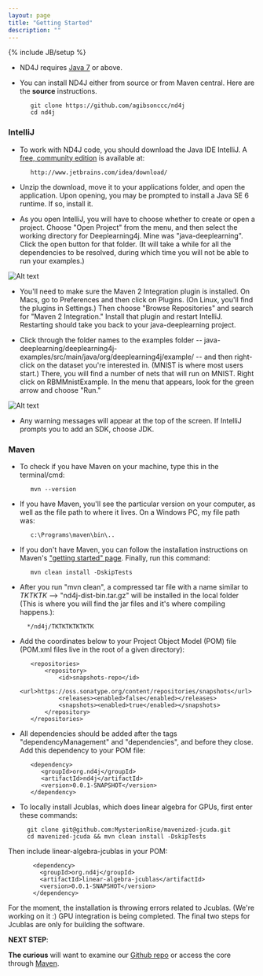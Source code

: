 ```yaml
---
layout: page
title: "Getting Started"
description: ""
---
```

{% include JB/setup %}

* ND4J requires [Java 7](http://www.oracle.com/technetwork/java/javase/downloads/jdk7-downloads-1880260.html) or above.

* You can install ND4J either from source or from Maven central. Here are the **source** instructions. 

         git clone https://github.com/agibsonccc/nd4j
         cd nd4j

### IntelliJ

* To work with ND4J code, you should download the Java IDE IntelliJ. A [free, community edition](http://www.jetbrains.com/idea/download/) is available at:

         http://www.jetbrains.com/idea/download/

* Unzip the download, move it to your applications folder, and open the application. Upon opening, you may be prompted to install a Java SE 6 runtime. If so, install it. 

* As you open IntelliJ, you will have to choose whether to create or open a project. Choose "Open Project" from the menu, and then select the working directory for Deeplearning4j. Mine was "java-deeplearning". Click the open button for that folder. (It will take a while for all the dependencies to be resolved, during which time you will not be able to run your examples.)

![Alt text](../img/open_project.png) 

* You'll need to make sure the Maven 2 Integration plugin is installed. On Macs, go to Preferences and then click on Plugins. (On Linux, you'll find the plugins in Settings.) Then choose "Browse Repositories" and search for "Maven 2 Integration." Install that plugin and restart IntelliJ. Restarting should take you back to your java-deeplearning project. 

* Click through the folder names to the examples folder -- java-deeplearning/deeplearning4j-examples/src/main/java/org/deeplearning4j/example/ -- and then right-click on the dataset you're interested in. (MNIST is where most users start.) There, you will find a number of nets that will run on MNIST. Right click on RBMMnistExample. In the menu that appears, look for the green arrow and choose "Run." 

![Alt text](../img/run_menu.png)

* Any warning messages will appear at the top of the screen. If IntelliJ prompts you to add an SDK, choose JDK.

### Maven

* To check if you have Maven on your machine, type this in the terminal/cmd:

         mvn --version

* If you have Maven, you'll see the particular version on your computer, as well as the file path to where it lives. On a Windows PC, my file path was:

         c:\Programs\maven\bin\..

* If you don't have Maven, you can follow the installation instructions on Maven's ["getting started" page](https://maven.apache.org/guides/getting-started/maven-in-five-minutes.html). Finally, run this command:

         mvn clean install -DskipTests

* After you run "mvn clean", a compressed tar file with a name similar to *TKTKTK* --> "nd4j-dist-bin.tar.gz" will be installed in the local folder (This is where you will find the jar files and it's where compiling happens.):

		*/nd4j/TKTKTKTKTKTK
	
* Add the coordinates below to your Project Object Model (POM) file (POM.xml files live in the root of a given directory):

         <repositories>
             <repository>
                 <id>snapshots-repo</id>
                 <url>https://oss.sonatype.org/content/repositories/snapshots</url>
                 <releases><enabled>false</enabled></releases>
                 <snapshots><enabled>true</enabled></snapshots>
             </repository>
         </repositories>

* All dependencies should be added after the tags "dependencyManagement" and "dependencies", and before they close. Add this dependency to your POM file:

         <dependency>
			<groupId>org.nd4j</groupId>
			<artifactId>nd4j</artifactId>
			<version>0.0.1-SNAPSHOT</version>
         </dependency>

* To locally install Jcublas, which does linear algebra for GPUs, first enter these commands:

		git clone git@github.com:MysterionRise/mavenized-jcuda.git
		cd mavenized-jcuda && mvn clean install -DskipTests

Then include linear-algebra-jcublas in your POM:

           <dependency>
             <groupId>org.nd4j</groupId>
             <artifactId>linear-algebra-jcublas</artifactId>
             <version>0.0.1-SNAPSHOT</version>
           </dependency>

For the moment, the installation is throwing errors related to Jcublas. (We're working on it :) GPU integration is being completed. The final two steps for Jcublas are only for building the software. 

**NEXT STEP**: 

**The curious** will want to examine our [Github repo](https://github.com/agibsonccc/nd4j) or access the core through [Maven](http://maven.apache.org/download.cgi).
